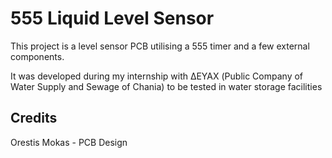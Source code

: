 # 555 Liquid Level Sensor

This project is a level sensor PCB utilising a 555 timer and a few external components.

It was developed during my internship with ΔΕΥΑΧ (Public Company of Water Supply and Sewage of Chania) to be tested in water storage facilities

## Credits
Orestis Mokas - PCB Design  

